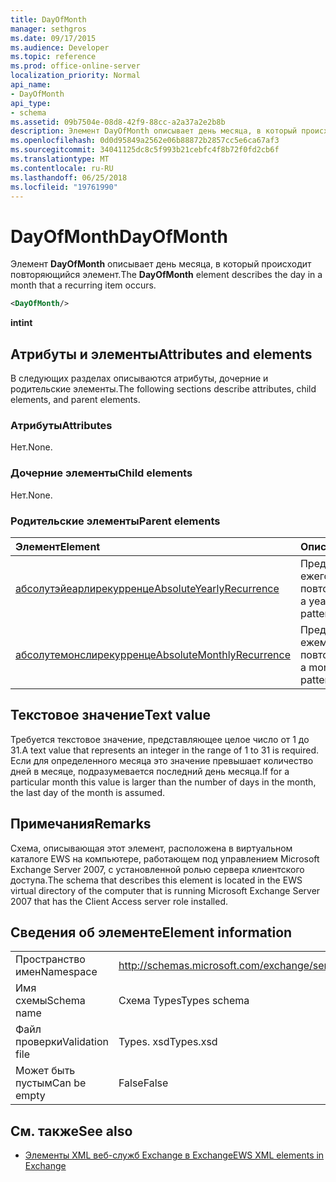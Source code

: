 ```yaml
---
title: DayOfMonth
manager: sethgros
ms.date: 09/17/2015
ms.audience: Developer
ms.topic: reference
ms.prod: office-online-server
localization_priority: Normal
api_name:
- DayOfMonth
api_type:
- schema
ms.assetid: 09b7504e-08d8-42f9-88cc-a2a37a2e2b8b
description: Элемент DayOfMonth описывает день месяца, в который происходит повторяющийся элемент.
ms.openlocfilehash: 0d0d95849a2562e06b88872b2857cc5e6ca67af3
ms.sourcegitcommit: 34041125dc8c5f993b21cebfc4f8b72f0fd2cb6f
ms.translationtype: MT
ms.contentlocale: ru-RU
ms.lasthandoff: 06/25/2018
ms.locfileid: "19761990"
---
```

# <a name="dayofmonth"></a><span data-ttu-id="ffd52-103">DayOfMonth</span><span class="sxs-lookup"><span data-stu-id="ffd52-103">DayOfMonth</span></span>

<span data-ttu-id="ffd52-104">Элемент **DayOfMonth** описывает день месяца, в который происходит повторяющийся элемент.</span><span class="sxs-lookup"><span data-stu-id="ffd52-104">The **DayOfMonth** element describes the day in a month that a recurring item occurs.</span></span> 
  
```xml
<DayOfMonth/>
```

<span data-ttu-id="ffd52-105">**int**</span><span class="sxs-lookup"><span data-stu-id="ffd52-105">**int**</span></span>

## <a name="attributes-and-elements"></a><span data-ttu-id="ffd52-106">Атрибуты и элементы</span><span class="sxs-lookup"><span data-stu-id="ffd52-106">Attributes and elements</span></span>

<span data-ttu-id="ffd52-107">В следующих разделах описываются атрибуты, дочерние и родительские элементы.</span><span class="sxs-lookup"><span data-stu-id="ffd52-107">The following sections describe attributes, child elements, and parent elements.</span></span>
  
### <a name="attributes"></a><span data-ttu-id="ffd52-108">Атрибуты</span><span class="sxs-lookup"><span data-stu-id="ffd52-108">Attributes</span></span>

<span data-ttu-id="ffd52-109">Нет.</span><span class="sxs-lookup"><span data-stu-id="ffd52-109">None.</span></span>
  
### <a name="child-elements"></a><span data-ttu-id="ffd52-110">Дочерние элементы</span><span class="sxs-lookup"><span data-stu-id="ffd52-110">Child elements</span></span>

<span data-ttu-id="ffd52-111">Нет.</span><span class="sxs-lookup"><span data-stu-id="ffd52-111">None.</span></span>
  
### <a name="parent-elements"></a><span data-ttu-id="ffd52-112">Родительские элементы</span><span class="sxs-lookup"><span data-stu-id="ffd52-112">Parent elements</span></span>

|<span data-ttu-id="ffd52-113">**Элемент**</span><span class="sxs-lookup"><span data-stu-id="ffd52-113">**Element**</span></span>|<span data-ttu-id="ffd52-114">**Описание**</span><span class="sxs-lookup"><span data-stu-id="ffd52-114">**Description**</span></span>|
|:-----|:-----|
|[<span data-ttu-id="ffd52-115">абсолутэйеарлирекурренце</span><span class="sxs-lookup"><span data-stu-id="ffd52-115">AbsoluteYearlyRecurrence</span></span>](absoluteyearlyrecurrence.md) <br/> |<span data-ttu-id="ffd52-116">Представляет шаблон ежегодного повторения.</span><span class="sxs-lookup"><span data-stu-id="ffd52-116">Represents a yearly recurrence pattern.</span></span>  <br/> |
|[<span data-ttu-id="ffd52-117">абсолутемонслирекурренце</span><span class="sxs-lookup"><span data-stu-id="ffd52-117">AbsoluteMonthlyRecurrence</span></span>](absolutemonthlyrecurrence.md) <br/> |<span data-ttu-id="ffd52-118">Представляет ежемесячный шаблон повторения.</span><span class="sxs-lookup"><span data-stu-id="ffd52-118">Represents a monthly recurrence pattern.</span></span>  <br/> |
   
## <a name="text-value"></a><span data-ttu-id="ffd52-119">Текстовое значение</span><span class="sxs-lookup"><span data-stu-id="ffd52-119">Text value</span></span>

<span data-ttu-id="ffd52-120">Требуется текстовое значение, представляющее целое число от 1 до 31.</span><span class="sxs-lookup"><span data-stu-id="ffd52-120">A text value that represents an integer in the range of 1 to 31 is required.</span></span> <span data-ttu-id="ffd52-121">Если для определенного месяца это значение превышает количество дней в месяце, подразумевается последний день месяца.</span><span class="sxs-lookup"><span data-stu-id="ffd52-121">If for a particular month this value is larger than the number of days in the month, the last day of the month is assumed.</span></span>
  
## <a name="remarks"></a><span data-ttu-id="ffd52-122">Примечания</span><span class="sxs-lookup"><span data-stu-id="ffd52-122">Remarks</span></span>

<span data-ttu-id="ffd52-123">Схема, описывающая этот элемент, расположена в виртуальном каталоге EWS на компьютере, работающем под управлением Microsoft Exchange Server 2007, с установленной ролью сервера клиентского доступа.</span><span class="sxs-lookup"><span data-stu-id="ffd52-123">The schema that describes this element is located in the EWS virtual directory of the computer that is running Microsoft Exchange Server 2007 that has the Client Access server role installed.</span></span>
  
## <a name="element-information"></a><span data-ttu-id="ffd52-124">Сведения об элементе</span><span class="sxs-lookup"><span data-stu-id="ffd52-124">Element information</span></span>

|||
|:-----|:-----|
|<span data-ttu-id="ffd52-125">Пространство имен</span><span class="sxs-lookup"><span data-stu-id="ffd52-125">Namespace</span></span>  <br/> |http://schemas.microsoft.com/exchange/services/2006/types  <br/> |
|<span data-ttu-id="ffd52-126">Имя схемы</span><span class="sxs-lookup"><span data-stu-id="ffd52-126">Schema name</span></span>  <br/> |<span data-ttu-id="ffd52-127">Схема Types</span><span class="sxs-lookup"><span data-stu-id="ffd52-127">Types schema</span></span>  <br/> |
|<span data-ttu-id="ffd52-128">Файл проверки</span><span class="sxs-lookup"><span data-stu-id="ffd52-128">Validation file</span></span>  <br/> |<span data-ttu-id="ffd52-129">Types. xsd</span><span class="sxs-lookup"><span data-stu-id="ffd52-129">Types.xsd</span></span>  <br/> |
|<span data-ttu-id="ffd52-130">Может быть пустым</span><span class="sxs-lookup"><span data-stu-id="ffd52-130">Can be empty</span></span>  <br/> |<span data-ttu-id="ffd52-131">False</span><span class="sxs-lookup"><span data-stu-id="ffd52-131">False</span></span>  <br/> |
   
## <a name="see-also"></a><span data-ttu-id="ffd52-132">См. также</span><span class="sxs-lookup"><span data-stu-id="ffd52-132">See also</span></span>

- [<span data-ttu-id="ffd52-133">Элементы XML веб-служб Exchange в Exchange</span><span class="sxs-lookup"><span data-stu-id="ffd52-133">EWS XML elements in Exchange</span></span>](ews-xml-elements-in-exchange.md)

